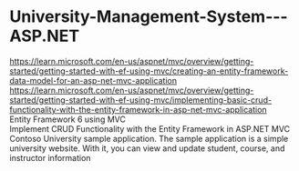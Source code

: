 # University-Management-System---ASP.NET

https://learn.microsoft.com/en-us/aspnet/mvc/overview/getting-started/getting-started-with-ef-using-mvc/creating-an-entity-framework-data-model-for-an-asp-net-mvc-application<br>
https://learn.microsoft.com/en-us/aspnet/mvc/overview/getting-started/getting-started-with-ef-using-mvc/implementing-basic-crud-functionality-with-the-entity-framework-in-asp-net-mvc-application
<br>
Entity Framework 6 using MVC <br>
Implement CRUD Functionality with the Entity Framework in ASP.NET MVC<br>
Contoso University sample application. The sample application is a simple university website. With it, you can view and update student, course, and instructor information


